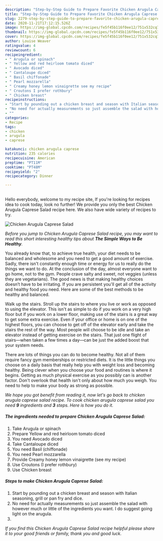 ```yaml
---
description: "Step-by-Step Guide to Prepare Favorite Chicken Arugula Caprese Salad"
title: "Step-by-Step Guide to Prepare Favorite Chicken Arugula Caprese Salad"
slug: 2279-step-by-step-guide-to-prepare-favorite-chicken-arugula-caprese-salad
date: 2020-11-21T17:12:15.526Z
image: https://img-global.cpcdn.com/recipes/fe5f45b116f0ee12/751x532cq70/chicken-arugula-caprese-salad-recipe-main-photo.jpg
thumbnail: https://img-global.cpcdn.com/recipes/fe5f45b116f0ee12/751x532cq70/chicken-arugula-caprese-salad-recipe-main-photo.jpg
cover: https://img-global.cpcdn.com/recipes/fe5f45b116f0ee12/751x532cq70/chicken-arugula-caprese-salad-recipe-main-photo.jpg
author: Louise Weaver
ratingvalue: 4
reviewcount: 6
recipeingredient:
- " Arugula or spinach"
- " Yellow and red heirloom tomato diced"
- " Avocado diced"
- " Cantaloupe diced"
- " Basil chiffonade"
- " Pearl mozzarella"
- " Creamy honey lemon vinaigrette see my recipe"
- " Croutons I prefer rothbury"
- " Chicken breast"
recipeinstructions:
- "Start by pounding out a chicken breast and season with Italian seasoning, grill or pan fry and dice."
- "No need for actually measurements so just assemble the salad with however much or little of the ingredients you want. I do suggest going light on the arugula."
- ""
categories:
- Recipe
tags:
- chicken
- arugula
- caprese

katakunci: chicken arugula caprese 
nutrition: 235 calories
recipecuisine: American
preptime: "PT11M"
cooktime: "PT48M"
recipeyield: "2"
recipecategory: Dinner

---
```

<br>
Hello everybody, welcome to my recipe site, If you're looking for recipes idea to cook today, look no further! We provide you only the best Chicken Arugula Caprese Salad recipe here. We also have wide variety of recipes to try.
<br>


![Chicken Arugula Caprese Salad](https://img-global.cpcdn.com/recipes/fe5f45b116f0ee12/751x532cq70/chicken-arugula-caprese-salad-recipe-main-photo.jpg)

<i>Before you jump to Chicken Arugula Caprese Salad recipe, you may want to read this short interesting healthy tips about <strong>The Simple Ways to Be Healthy</strong>.</i>

You already know that, to achieve true health, your diet needs to be balanced and wholesome and you need to get a good amount of exercise. Sadly, there isn't constantly enough time or energy for us to really do the things we want to do. At the conclusion of the day, almost everyone want to go home, not to the gym. People crave salty and sweet, not veggies (unless they are vegetarians). The good news is that making healthy choices doesn’t have to be irritating. If you are persistent you'll get all of the activity and healthy food you need. Here are some of the best methods to be healthy and balanced.

Walk up the stairs. Stroll up the stairs to where you live or work as opposed to using the elevator. This isn't as simple to do if you work on a very high floor but if you work on a lower floor, making use of the stairs is a great way to get some extra exercise. Even if your office or home is on one of the highest floors, you can choose to get off of the elevator early and take the stairs the rest of the way. Most people will choose to be idle and take an elevator instead of getting exercise on the stairs. That just one flight of stairs—when taken a few times a day—can be just the added boost that your system needs. 

There are lots of things you can do to become healthy. Not all of them require fancy gym memberships or restricted diets. It is the little things you choose on a daily basis that really help you with weight loss and becoming healthy. Being clever when you choose your food and routines is where it begins. Getting as much physical exercise as you possibly can is another factor. Don't overlook that health isn't only about how much you weigh. You need to help to make your body as strong as possible. 


<i>We hope you got benefit from reading it, now let's go back to chicken arugula caprese salad recipe. To cook chicken arugula caprese salad you need <strong>9</strong> ingredients and <strong>3</strong> steps. Here is how you do it.
</i>

##### The ingredients needed to prepare Chicken Arugula Caprese Salad:

1. Take  Arugula or spinach
1. Prepare  Yellow and red heirloom tomato diced
1. You need  Avocado diced
1. Take  Cantaloupe diced
1. You need  Basil (chiffonade)
1. You need  Pearl mozzarella
1. Provide  Creamy honey lemon vinaigrette (see my recipe)
1. Use  Croutons (I prefer rothbury)
1. Use  Chicken breast


##### Steps to make Chicken Arugula Caprese Salad:

1. Start by pounding out a chicken breast and season with Italian seasoning, grill or pan fry and dice.
1. No need for actually measurements so just assemble the salad with however much or little of the ingredients you want. I do suggest going light on the arugula.
1. 


<i>If you find this Chicken Arugula Caprese Salad recipe helpful please share it to your good friends or family, thank you and good luck.</i>

